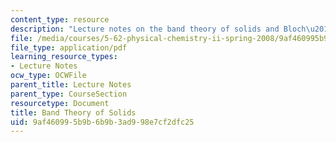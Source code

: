 ```yaml
---
content_type: resource
description: "Lecture notes on the band theory of solids and Bloch\u2019s theorem."
file: /media/courses/5-62-physical-chemistry-ii-spring-2008/9af460995b9b6b9b3ad998e7cf2dfc25_26_562ln08.pdf
file_type: application/pdf
learning_resource_types:
- Lecture Notes
ocw_type: OCWFile
parent_title: Lecture Notes
parent_type: CourseSection
resourcetype: Document
title: Band Theory of Solids
uid: 9af46099-5b9b-6b9b-3ad9-98e7cf2dfc25
---
```

